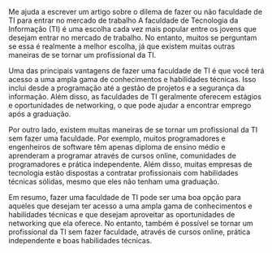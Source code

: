 Me ajuda a escrever um artigo sobre o dilema de fazer ou não faculdade de TI para entrar no mercado de trabalho
A faculdade de Tecnologia da Informação (TI) é uma escolha cada vez mais popular entre os jovens que desejam entrar no mercado de trabalho. No entanto, muitos se perguntam se essa é realmente a melhor escolha, já que existem muitas outras maneiras de se tornar um profissional da TI.

Uma das principais vantagens de fazer uma faculdade de TI é que você terá acesso a uma ampla gama de conhecimentos e habilidades técnicas. Isso inclui desde a programação até a gestão de projetos e a segurança da informação. Além disso, as faculdades de TI geralmente oferecem estágios e oportunidades de networking, o que pode ajudar a encontrar emprego após a graduação.

Por outro lado, existem muitas maneiras de se tornar um profissional da TI sem fazer uma faculdade. Por exemplo, muitos programadores e engenheiros de software têm apenas diploma de ensino médio e aprenderam a programar através de cursos online, comunidades de programadores e prática independente. Além disso, muitas empresas de tecnologia estão dispostas a contratar profissionais com habilidades técnicas sólidas, mesmo que eles não tenham uma graduação.

Em resumo, fazer uma faculdade de TI pode ser uma boa opção para aqueles que desejam ter acesso a uma ampla gama de conhecimentos e habilidades técnicas e que desejam aproveitar as oportunidades de networking que ela oferece. No entanto, também é possível se tornar um profissional da TI sem fazer faculdade, através de cursos online, prática independente e boas habilidades técnicas.



